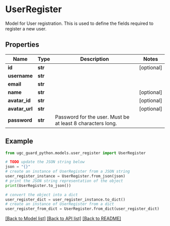 # UserRegister

Model for User registration. This is used to define the fields required to register a new user.

## Properties

Name | Type | Description | Notes
------------ | ------------- | ------------- | -------------
**id** | **str** |  | [optional] 
**username** | **str** |  | 
**email** | **str** |  | 
**name** | **str** |  | [optional] 
**avatar_id** | **str** |  | [optional] 
**avatar_url** | **str** |  | [optional] 
**password** | **str** | Password for the user. Must be at least 8 characters long. | 

## Example

```python
from ugc_guard_python.models.user_register import UserRegister

# TODO update the JSON string below
json = "{}"
# create an instance of UserRegister from a JSON string
user_register_instance = UserRegister.from_json(json)
# print the JSON string representation of the object
print(UserRegister.to_json())

# convert the object into a dict
user_register_dict = user_register_instance.to_dict()
# create an instance of UserRegister from a dict
user_register_from_dict = UserRegister.from_dict(user_register_dict)
```
[[Back to Model list]](../README.md#documentation-for-models) [[Back to API list]](../README.md#documentation-for-api-endpoints) [[Back to README]](../README.md)



